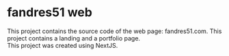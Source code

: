 # fandres51 web

This project contains the source code of the web page: fandres51.com. 
This project contains a landing and a portfolio page.  
This project was created using NextJS.